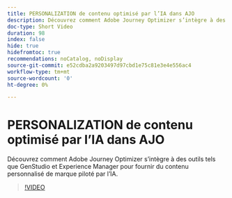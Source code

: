 ```yaml
---
title: PERSONALIZATION de contenu optimisé par l’IA dans AJO
description: Découvrez comment Adobe Journey Optimizer s’intègre à des outils tels que GenStudio et Experience Manager pour fournir du contenu personnalisé de marque piloté par l’IA.
doc-type: Short Video
duration: 98
index: false
hide: true
hidefromtoc: true
recommendations: noCatalog, noDisplay
source-git-commit: e52cdba2a9203497d97cbd1e75c81e3e4e556ac4
workflow-type: tm+mt
source-wordcount: '0'
ht-degree: 0%

---
```



# PERSONALIZATION de contenu optimisé par l’IA dans AJO

Découvrez comment Adobe Journey Optimizer s’intègre à des outils tels que GenStudio et Experience Manager pour fournir du contenu personnalisé de marque piloté par l’IA.

<!-- 62_S520_3442520_97_aipowered-content-personalization-in-ajo -->
>[!VIDEO](https://video.tv.adobe.com/v/3460145/?learn=on&enablevpops=true&captions=fre_fr)
